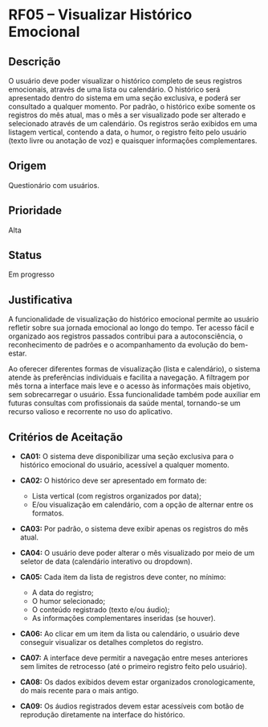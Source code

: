 # RF05 – Visualizar Histórico Emocional

## Descrição  
O usuário deve poder visualizar o histórico completo de seus registros emocionais, através de uma lista ou calendário. O histórico será apresentado dentro do sistema em uma seção exclusiva, e poderá ser consultado a qualquer momento. Por padrão, o histórico exibe somente os registros do mês atual, mas o mês a ser visualizado pode ser alterado e selecionado através de um calendário. Os registros serão exibidos em uma listagem vertical, contendo a data, o humor, o registro feito pelo usuário (texto livre ou anotação de voz) e quaisquer informações complementares.

## Origem  
Questionário com usuários.

## Prioridade  
Alta

## Status  
Em progresso

## Justificativa  
A funcionalidade de visualização do histórico emocional permite ao usuário refletir sobre sua jornada emocional ao longo do tempo. Ter acesso fácil e organizado aos registros passados contribui para a autoconsciência, o reconhecimento de padrões e o acompanhamento da evolução do bem-estar.

Ao oferecer diferentes formas de visualização (lista e calendário), o sistema atende às preferências individuais e facilita a navegação. A filtragem por mês torna a interface mais leve e o acesso às informações mais objetivo, sem sobrecarregar o usuário. Essa funcionalidade também pode auxiliar em futuras consultas com profissionais da saúde mental, tornando-se um recurso valioso e recorrente no uso do aplicativo.

## Critérios de Aceitação

- **CA01:** O sistema deve disponibilizar uma seção exclusiva para o histórico emocional do usuário, acessível a qualquer momento.

- **CA02:** O histórico deve ser apresentado em formato de:  
  - Lista vertical (com registros organizados por data);  
  - E/ou visualização em calendário, com a opção de alternar entre os formatos.

- **CA03:** Por padrão, o sistema deve exibir apenas os registros do mês atual.

- **CA04:** O usuário deve poder alterar o mês visualizado por meio de um seletor de data (calendário interativo ou dropdown).

- **CA05:** Cada item da lista de registros deve conter, no mínimo:  
  - A data do registro;  
  - O humor selecionado;  
  - O conteúdo registrado (texto e/ou áudio);  
  - As informações complementares inseridas (se houver).

- **CA06:** Ao clicar em um item da lista ou calendário, o usuário deve conseguir visualizar os detalhes completos do registro.

- **CA07:** A interface deve permitir a navegação entre meses anteriores sem limites de retrocesso (até o primeiro registro feito pelo usuário).

- **CA08:** Os dados exibidos devem estar organizados cronologicamente, do mais recente para o mais antigo.

- **CA09:** Os áudios registrados devem estar acessíveis com botão de reprodução diretamente na interface do histórico.


